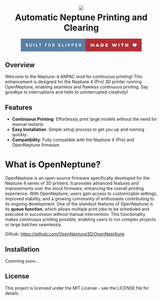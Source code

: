 <h1 align="center">
  <br>
  <img src="https://placehold.co/600x400" width="260"></a>
  <br>
    Automatic Neptune Printing and Clearing

  <br>
</h1>

<p align="center">
<img src="./Photos/built-for-klipper-made-with-love.svg" width="400">
</p>

## Overview

Welcome to the Neptune-4 ANPAC mod for continuous printing! This enhancement is designed for the Neptune 4 (Pro) 3D printer running OpenNeptune, enabling seamless and flawless continuous printing. Say goodbye to interruptions and hello to uninterrupted creativity!

## Features

- **Continuous Printing**: Effortlessly print large models without the need for manual restarts.
- **Easy Installation**: Simple setup process to get you up and running quickly.
- **Compatibility**: Fully compatible with the Neptune 4 (Pro) and OpenNeptune firmware.

# What is OpenNeptune?
OpenNeptune is an open-source firmware specifically developed for the Neptune 4 series of 3D printers. It provides advanced features and improvements over the stock firmware, enhancing the overall printing experience. With OpenNeptune, users gain access to customizable settings, improved stability, and a growing community of enthusiasts contributing to its ongoing development. One of the standout features of OpenNeptune is its **queue function**, which allows multiple print jobs to be scheduled and executed in succession without manual intervention. This functionality makes continuous printing possible, enabling users to run complex projects or large batches seamlessly.

Github: https://github.com/OpenNeptune3D/OpenNept4une

## Installation
Comming soon...

## License
This project is licensed under the MIT License - see the LICENSE file for details.

